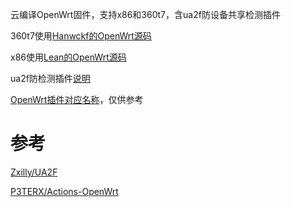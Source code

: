 云编译OpenWrt固件，支持x86和360t7，含ua2f防设备共享检测插件

360t7使用[Hanwckf的OpenWrt源码](https://github.com/hanwckf/immortalwrt-mt798x)

x86使用[Lean的OpenWrt源码](https://github.com/coolsnowwolf/lede)

ua2f防检测插件[说明](https://github.com/QiYueYiya/OpenWrt-Action/blob/main/ua2f.md)

[OpenWrt插件对应名称](https://www.right.com.cn/forum/thread-3682029-1-1.html)，仅供参考

# 参考
[Zxilly/UA2F](https://github.com/Zxilly/UA2F)

[P3TERX/Actions-OpenWrt](https://github.com/P3TERX/Actions-OpenWrt)
